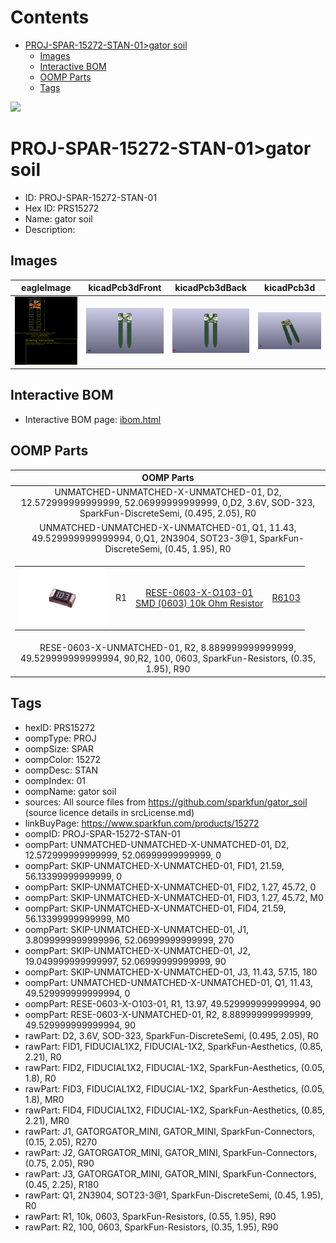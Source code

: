 



Contents
========

* [PROJ-SPAR-15272-STAN-01>gator soil](#proj-spar-15272-stan-01gator-soil)
	* [Images](#images)
	* [Interactive BOM](#interactive-bom)
	* [OOMP Parts](#oomp-parts)
	* [Tags](#tags)
  
![][im]
# PROJ-SPAR-15272-STAN-01>gator soil

- ID: PROJ-SPAR-15272-STAN-01
- Hex ID: PRS15272
- Name: gator soil
- Description: 

## Images
  
  

|eagleImage|kicadPcb3dFront|kicadPcb3dBack|kicadPcb3d|
| :---: | :---: | :---: | :---: |
|[![eagleImage](eagleImage_140.png)](eagleImage_600.png)|[![kicadPcb3dFront](kicadPcb3dFront_140.png)](kicadPcb3dFront_600.png)|[![kicadPcb3dBack](kicadPcb3dBack_140.png)](kicadPcb3dBack_600.png)|[![kicadPcb3d](kicadPcb3d_140.png)](kicadPcb3d_600.png)|

## Interactive BOM

- Interactive BOM page: [ibom.html](kicad/bom/ibom.html)

## OOMP Parts
  

|OOMP Parts|
| :---: |
|UNMATCHED-UNMATCHED-X-UNMATCHED-01, D2, 12.572999999999999, 52.06999999999999, 0,D2, 3.6V, SOD-323, SparkFun-DiscreteSemi, (0.495, 2.05), R0|
|UNMATCHED-UNMATCHED-X-UNMATCHED-01, Q1, 11.43, 49.529999999999994, 0,Q1, 2N3904, SOT23-3@1, SparkFun-DiscreteSemi, (0.45, 1.95), R0|
|<table><tr><td>![RESE-0603-X-O103-01](https://raw.githubusercontent.com/oomlout/oomlout_OOMP_parts/main/RESE-0603-X-O103-01/image_140.jpg)</td><td> R1</td><td>[RESE-0603-X-O103-01<br>SMD (0603) 10k Ohm Resistor](https://github.com/oomlout/oomlout_OOMP_parts/tree/main/RESE-0603-X-O103-01/)</td><td>[R6103](https://github.com/oomlout/oomlout_OOMP_parts/tree/main/RESE-0603-X-O103-01/)</td></tr></table>|
|RESE-0603-X-UNMATCHED-01, R2, 8.889999999999999, 49.529999999999994, 90,R2, 100, 0603, SparkFun-Resistors, (0.35, 1.95), R90|

## Tags

- hexID: PRS15272
- oompType: PROJ
- oompSize: SPAR
- oompColor: 15272
- oompDesc: STAN
- oompIndex: 01
- oompName: gator soil
- sources: All source files from https://github.com/sparkfun/gator_soil (source licence details in srcLicense.md)
- linkBuyPage: https://www.sparkfun.com/products/15272
- oompID: PROJ-SPAR-15272-STAN-01
- oompPart: UNMATCHED-UNMATCHED-X-UNMATCHED-01, D2, 12.572999999999999, 52.06999999999999, 0
- oompPart: SKIP-UNMATCHED-X-UNMATCHED-01, FID1, 21.59, 56.13399999999999, 0
- oompPart: SKIP-UNMATCHED-X-UNMATCHED-01, FID2, 1.27, 45.72, 0
- oompPart: SKIP-UNMATCHED-X-UNMATCHED-01, FID3, 1.27, 45.72, M0
- oompPart: SKIP-UNMATCHED-X-UNMATCHED-01, FID4, 21.59, 56.13399999999999, M0
- oompPart: SKIP-UNMATCHED-X-UNMATCHED-01, J1, 3.8099999999999996, 52.06999999999999, 270
- oompPart: SKIP-UNMATCHED-X-UNMATCHED-01, J2, 19.049999999999997, 52.06999999999999, 90
- oompPart: SKIP-UNMATCHED-X-UNMATCHED-01, J3, 11.43, 57.15, 180
- oompPart: UNMATCHED-UNMATCHED-X-UNMATCHED-01, Q1, 11.43, 49.529999999999994, 0
- oompPart: RESE-0603-X-O103-01, R1, 13.97, 49.529999999999994, 90
- oompPart: RESE-0603-X-UNMATCHED-01, R2, 8.889999999999999, 49.529999999999994, 90
- rawPart: D2, 3.6V, SOD-323, SparkFun-DiscreteSemi, (0.495, 2.05), R0
- rawPart: FID1, FIDUCIAL1X2, FIDUCIAL-1X2, SparkFun-Aesthetics, (0.85, 2.21), R0
- rawPart: FID2, FIDUCIAL1X2, FIDUCIAL-1X2, SparkFun-Aesthetics, (0.05, 1.8), R0
- rawPart: FID3, FIDUCIAL1X2, FIDUCIAL-1X2, SparkFun-Aesthetics, (0.05, 1.8), MR0
- rawPart: FID4, FIDUCIAL1X2, FIDUCIAL-1X2, SparkFun-Aesthetics, (0.85, 2.21), MR0
- rawPart: J1, GATORGATOR_MINI, GATOR_MINI, SparkFun-Connectors, (0.15, 2.05), R270
- rawPart: J2, GATORGATOR_MINI, GATOR_MINI, SparkFun-Connectors, (0.75, 2.05), R90
- rawPart: J3, GATORGATOR_MINI, GATOR_MINI, SparkFun-Connectors, (0.45, 2.25), R180
- rawPart: Q1, 2N3904, SOT23-3@1, SparkFun-DiscreteSemi, (0.45, 1.95), R0
- rawPart: R1, 10k, 0603, SparkFun-Resistors, (0.55, 1.95), R90
- rawPart: R2, 100, 0603, SparkFun-Resistors, (0.35, 1.95), R90



[im]: kicadPcb3d_450.png
